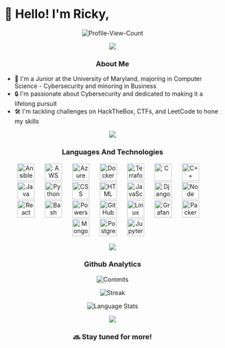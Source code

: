 # 👾 Hello! I'm Ricky,

<!--
### 🌌 Overview
---
-->

<div align="center">
  
![Profile-View-Count](https://komarev.com/ghpvc/?username=HackedRico&color=blueviolet&style=for-the-badge)
<!-- 
[![LeetCode](https://img.shields.io/badge/-LeetCode-FFA116?style=for-the-badge&logo=LeetCode&logoColor=black)](https://leetcode.com/HackedRico)
[![LinkedIn](https://img.shields.io/badge/LinkedIn-0077B5?style=for-the-badge&logo=linkedin&logoColor=white)]() 
-->


![](https://user-images.githubusercontent.com/73097560/115834477-dbab4500-a447-11eb-908a-139a6edaec5c.gif)

### About Me

</div>


- 🐢 I'm a Junior at the University of Maryland, majoring in Computer Science - Cybersecurity and minoring in Business
- 🔒 I'm passionate about Cybersecurity and dedicated to making it a lifelong pursuit
- 🛠️ I'm tackling challenges on HackTheBox, CTFs, and LeetCode to hone my skills

<!--
- 📖 I'm studying Web Application Security and Security Automation
- 🤝 I'm actively contributing to open-source projects and supporting others with their innovative products
-->


<div align="center">

![](https://user-images.githubusercontent.com/73097560/115834477-dbab4500-a447-11eb-908a-139a6edaec5c.gif)

  
### Languages And Technologies

<p align="center">
  <img alt="Ansible" width="40px" style="padding-right:20px;" src="https://cdn.jsdelivr.net/gh/devicons/devicon@latest/icons/ansible/ansible-original.svg" />
  <img alt="AWS" width="40px" style="padding-right:20px;" src="https://cdn.jsdelivr.net/gh/devicons/devicon@latest/icons/amazonwebservices/amazonwebservices-original-wordmark.svg" />
  <img alt="Azure" width="40px" style="padding-right:20px;" src="https://cdn.jsdelivr.net/gh/devicons/devicon@latest/icons/azure/azure-original.svg" />
  <!-- Broken Link -->
  <!-- <img alt="Bicep" width="40px" style="padding-right:20px;" src="https://cdn.jsdelivr.net/gh/devicons/devicon@latest/icons/bicep/bicep-original.svg" /> --> 
  <img alt="Docker" width="40px" style="padding-right:20px;" src="https://cdn.jsdelivr.net/gh/devicons/devicon@latest/icons/docker/docker-original.svg" />
  <img alt="Terraform" width="40px" style="padding-right:20px;" src="https://cdn.jsdelivr.net/gh/devicons/devicon@latest/icons/terraform/terraform-original.svg" />

  <img alt="C" width="40px" style="padding-right:20px;" src="https://cdn.jsdelivr.net/gh/devicons/devicon@latest/icons/c/c-original.svg" />
  <img alt="C++" width="40px" style="padding-right:20px;" src="https://cdn.jsdelivr.net/gh/devicons/devicon@latest/icons/cplusplus/cplusplus-original.svg" />
  <img alt="Java" width="40px" style="padding-right:20px;" src="https://cdn.jsdelivr.net/gh/devicons/devicon/icons/java/java-original.svg" />
  <img alt="Python" width="40px" style="padding-right:20px;" src="https://cdn.jsdelivr.net/gh/devicons/devicon/icons/python/python-original.svg" />
  <img alt="CSS" width="40px" style="padding-right:20px;" src="https://cdn.jsdelivr.net/gh/devicons/devicon/icons/css3/css3-plain.svg" />
  <img alt="HTML" width="40px" style="padding-right:20px;" src="https://cdn.jsdelivr.net/gh/devicons/devicon/icons/html5/html5-plain.svg" />
  <img alt="JavaScript" width="40px" style="padding-right:20px;" src="https://cdn.jsdelivr.net/gh/devicons/devicon/icons/javascript/javascript-plain.svg" />
  
  <img alt="Django" width="40px" style="padding-right:20px;" src="https://raw.githubusercontent.com/marwin1991/profile-technology-icons/refs/heads/main/icons/django.png" />
  <img alt="Node JS" width="40px" style="padding-right:20px;" src="https://raw.githubusercontent.com/marwin1991/profile-technology-icons/refs/heads/main/icons/node_js.png" />
  <img alt="React" width="40px" style="padding-right:20px;" src="https://cdn.jsdelivr.net/gh/devicons/devicon/icons/react/react-original.svg" />
  
  <img alt="Bash" width="40px" style="padding-right:20px;" src="https://user-images.githubusercontent.com/25181517/192158606-7c2ef6bd-6e04-47cf-b5bc-da2797cb5bda.png" />
  <img alt="Powershell" width="40px" style="padding-right:20px;" src="https://cdn.jsdelivr.net/gh/devicons/devicon@latest/icons/powershell/powershell-original.svg" />
  <img alt="GitHub" width="40px" style="padding-right:20px;" src="https://user-images.githubusercontent.com/25181517/192108374-8da61ba1-99ec-41d7-80b8-fb2f7c0a4948.png" />
  <img alt="Linux" width="40px" style="padding-right:20px;" src="https://cdn.jsdelivr.net/gh/devicons/devicon/icons/linux/linux-original.svg" />
  
  <img alt="Grafana" width="40px" style="padding-right:20px;" src="https://user-images.githubusercontent.com/25181517/182534075-4962068b-4407-46c2-ac67-ddcb86af30cc.png" />
  <img alt="Packer" width="40px" style="padding-right:20px;" src="https://cdn.jsdelivr.net/gh/devicons/devicon@latest/icons/packer/packer-original-wordmark.svg" />
  <img alt="MongoDB" width="40px" style="padding-right:20px;" src="https://raw.githubusercontent.com/marwin1991/profile-technology-icons/refs/heads/main/icons/mongodb.png" />
  <img alt="PostgreSQL" width="40px" style="padding-right:20px;" src="https://cdn.jsdelivr.net/gh/devicons/devicon@latest/icons/postgresql/postgresql-original-wordmark.svg" />

  <img alt="Jupyter Notebook" width="40px" style="padding-right:20px;" src="https://raw.githubusercontent.com/marwin1991/profile-technology-icons/refs/heads/main/icons/jupyter_notebook.png" />
  
</p>

![](https://user-images.githubusercontent.com/73097560/115834477-dbab4500-a447-11eb-908a-139a6edaec5c.gif)

###  Github Analytics
  
![Commits](https://github-readme-stats.vercel.app/api?username=hackedrico&theme=nightowl&hide_border=true&include_all_commits=true&count_private=true)

![Streak](https://streak-stats.demolab.com?user=hackedrico&theme=nightowl&hide_border=true)

![Language Stats](https://github-readme-stats.vercel.app/api/top-langs/?username=hackedrico&theme=nightowl&hide_border=true&layout=compact)

![](https://user-images.githubusercontent.com/73097560/115834477-dbab4500-a447-11eb-908a-139a6edaec5c.gif)

### 🔜 Stay tuned for more!

</div>




<!-- BELOW ARE OLD ASSETS --> 
<!-- 
## Extras
<img src="https://leetcode-badge-showcase.vercel.app/api?username=HackedRico&theme=nightowl" alt="LeetCode Badges"/> 
-->


<!-- OLD COLOR THEME
###  Github Analytics
  
![Commits](https://github-readme-stats.vercel.app/api?username=hackedrico&theme=aura&hide_border=true&include_all_commits=true&count_private=true)

![Streak](https://github-readme-streak-stats.herokuapp.com/?user=HackedRico&theme=aura&hide_border=true)

![Language Stats](https://github-readme-stats.vercel.app/api/top-langs/?username=hackedrico&theme=aura&hide_border=true&include_all_commits=true&count_private=true&layout=compact)

-->

<!--
### 🚀 Projects Worked On
---

- [MITRE-ATT&CK Evaluations](https://github.com/attackevals/ael)

-->

<!--
### 🛠️ Currently Learning
---

- Full Stack Development
- CompTIA PenTest+
-->

<!-- Cool Assets 
<!-- 🌌 Overview -->

<!-- ### 👨🏽‍💻 Languages and Technologies -->

<!-- --- -->
<!-- Username has to be Lower case -->
